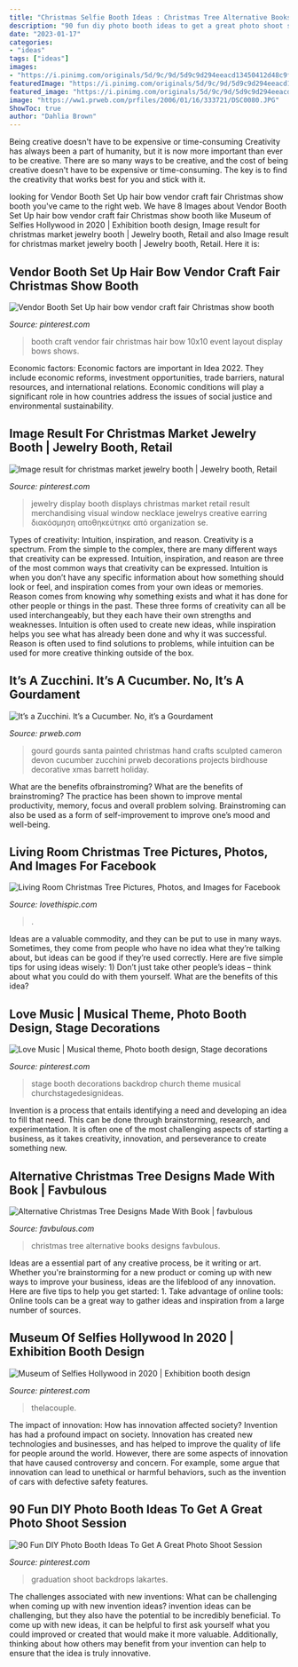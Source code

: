 ```yaml
---
title: "Christmas Selfie Booth Ideas : Christmas Tree Alternative Books Designs Favbulous"
description: "90 fun diy photo booth ideas to get a great photo shoot session"
date: "2023-01-17"
categories:
- "ideas"
tags: ["ideas"]
images:
- "https://i.pinimg.com/originals/5d/9c/9d/5d9c9d294eeacd13450412d48c9fd83d.jpg"
featuredImage: "https://i.pinimg.com/originals/5d/9c/9d/5d9c9d294eeacd13450412d48c9fd83d.jpg"
featured_image: "https://i.pinimg.com/originals/5d/9c/9d/5d9c9d294eeacd13450412d48c9fd83d.jpg"
image: "https://ww1.prweb.com/prfiles/2006/01/16/333721/DSC0080.JPG"
ShowToc: true
author: "Dahlia Brown"
---
```



Being creative doesn't have to be expensive or time-consuming
Creativity has always been a part of humanity, but it is now more important than ever to be creative. There are so many ways to be creative, and the cost of being creative doesn't have to be expensive or time-consuming. The key is to find the creativity that works best for you and stick with it.

	

		
looking for Vendor Booth Set Up hair bow vendor craft fair Christmas show booth you've came to the right web. We have 8 Images about Vendor Booth Set Up hair bow vendor craft fair Christmas show booth like Museum of Selfies Hollywood in 2020 | Exhibition booth design, Image result for christmas market jewelry booth | Jewelry booth, Retail and also Image result for christmas market jewelry booth | Jewelry booth, Retail. Here it is:
		
    
## Vendor Booth Set Up Hair Bow Vendor Craft Fair Christmas Show Booth

<img loading=lazy src="https://i.pinimg.com/736x/21/41/01/214101d793be3e2579d343799b06df61.jpg" onerror="this.onerror=null;this.src='https://tse2.mm.bing.net/th?id=OIP.kxGzoqZFTYaSseNtlvEIcQHaFj&amp;pid=15.1';" alt="Vendor Booth Set Up hair bow vendor craft fair Christmas show booth">

_Source: pinterest.com_

>booth craft vendor fair christmas hair bow 10x10 event layout display bows shows. 

	

Economic factors:
Economic factors are important in Idea 2022. They include economic reforms, investment opportunities, trade barriers, natural resources, and international relations. Economic conditions will play a significant role in how countries address the issues of social justice and environmental sustainability.

    
## Image Result For Christmas Market Jewelry Booth | Jewelry Booth, Retail

<img loading=lazy src="https://i.pinimg.com/originals/84/05/c7/8405c7527220b21854417f0d5aa57bb8.jpg" onerror="this.onerror=null;this.src='https://tse2.mm.bing.net/th?id=OIP.SenCzRy9Vfj4gEYxPq8wiwHaMY&amp;pid=15.1';" alt="Image result for christmas market jewelry booth | Jewelry booth, Retail">

_Source: pinterest.com_

>jewelry display booth displays christmas market retail result merchandising visual window necklace jewelrys creative earring διακόσμηση αποθηκεύτηκε από organization se. 

	

Types of creativity: Intuition, inspiration, and reason.
Creativity is a spectrum. From the simple to the complex, there are many different ways that creativity can be expressed. Intuition, inspiration, and reason are three of the most common ways that creativity can be expressed. Intuition is when you don’t have any specific information about how something should look or feel, and inspiration comes from your own ideas or memories. Reason comes from knowing why something exists and what it has done for other people or things in the past. These three forms of creativity can all be used interchangeably, but they each have their own strengths and weaknesses. Intuition is often used to create new ideas, while inspiration helps you see what has already been done and why it was successful. Reason is often used to find solutions to problems, while intuition can be used for more creative thinking outside of the box.

    
## It’s A Zucchini. It’s A Cucumber. No, It’s A Gourdament

<img loading=lazy src="https://ww1.prweb.com/prfiles/2006/01/16/333721/DSC0080.JPG" onerror="this.onerror=null;this.src='https://tse4.mm.bing.net/th?id=OIP.la2MePW5PCERJND2NyYjvAHaLI&amp;pid=15.1';" alt="It’s a Zucchini. It’s a Cucumber. No, it’s a Gourdament">

_Source: prweb.com_

>gourd gourds santa painted christmas hand crafts sculpted cameron devon cucumber zucchini prweb decorations projects birdhouse decorative xmas barrett holiday. 

	

What are the benefits ofbrainstroming?
What are the benefits of brainstroming? The practice has been shown to improve mental productivity, memory, focus and overall problem solving. Brainstroming can also be used as a form of self-improvement to improve one’s mood and well-being.

    
## Living Room Christmas Tree Pictures, Photos, And Images For Facebook

<img loading=lazy src="http://www.lovethispic.com/uploaded_images/48437-Living-Room-Christmas-Tree.jpg" onerror="this.onerror=null;this.src='https://tse3.mm.bing.net/th?id=OIP.TgU7kvAVqiC-79MLoaL8WgHaE8&amp;pid=15.1';" alt="Living Room Christmas Tree Pictures, Photos, and Images for Facebook">

_Source: lovethispic.com_

>. 

	

Ideas are a valuable commodity, and they can be put to use in many ways. Sometimes, they come from people who have no idea what they’re talking about, but ideas can be good if they’re used correctly. Here are five simple tips for using ideas wisely: 1) Don’t just take other people’s ideas – think about what you could do with them yourself. What are the benefits of this idea?

    
## Love Music | Musical Theme, Photo Booth Design, Stage Decorations

<img loading=lazy src="https://i.pinimg.com/736x/57/f4/ef/57f4ef4e2273f12ca7a0e0058e876d3c--church-stage-backdrop-ideas.jpg" onerror="this.onerror=null;this.src='https://tse1.mm.bing.net/th?id=OIP.UT2bMAuES3g5V032yki95QHaFj&amp;pid=15.1';" alt="Love Music | Musical theme, Photo booth design, Stage decorations">

_Source: pinterest.com_

>stage booth decorations backdrop church theme musical churchstagedesignideas. 

	

Invention is a process that entails identifying a need and developing an idea to fill that need. This can be done through brainstorming, research, and experimentation. It is often one of the most challenging aspects of starting a business, as it takes creativity, innovation, and perseverance to create something new.

    
## Alternative Christmas Tree Designs Made With Book | Favbulous

<img loading=lazy src="http://favbulous.com/wp-content/uploads/2014/12/Alternative-Christmas-tree-ideas-tree-from-books-585x780.jpg" onerror="this.onerror=null;this.src='https://tse1.mm.bing.net/th?id=OIP.gvvZu-LbAk1PF2HRZbBqsgHaJ4&amp;pid=15.1';" alt="Alternative Christmas Tree Designs Made With Book | favbulous">

_Source: favbulous.com_

>christmas tree alternative books designs favbulous. 

	

Ideas are a essential part of any creative process, be it writing or art. Whether you're brainstorming for a new product or coming up with new ways to improve your business, ideas are the lifeblood of any innovation. Here are five tips to help you get started: 1. Take advantage of online tools: Online tools can be a great way to gather ideas and inspiration from a large number of sources.

    
## Museum Of Selfies Hollywood In 2020 | Exhibition Booth Design

<img loading=lazy src="https://i.pinimg.com/736x/9d/ba/8e/9dba8e8ef2b29d69cae6412da547a396.jpg" onerror="this.onerror=null;this.src='https://tse1.mm.bing.net/th?id=OIP.Dgn7SQ25aXwIeg0u1lmaAQHaNK&amp;pid=15.1';" alt="Museum of Selfies Hollywood in 2020 | Exhibition booth design">

_Source: pinterest.com_

>thelacouple. 

	

The impact of innovation: How has innovation affected society?
Invention has had a profound impact on society. Innovation has created new technologies and businesses, and has helped to improve the quality of life for people around the world. However, there are some aspects of innovation that have caused controversy and concern. For example, some argue that innovation can lead to unethical or harmful behaviors, such as the invention of cars with defective safety features.

    
## 90 Fun DIY Photo Booth Ideas To Get A Great Photo Shoot Session

<img loading=lazy src="https://i.pinimg.com/originals/5d/9c/9d/5d9c9d294eeacd13450412d48c9fd83d.jpg" onerror="this.onerror=null;this.src='https://tse2.mm.bing.net/th?id=OIP.E6z7wpbMameJOiiUdvuKPgHaHa&amp;pid=15.1';" alt="90 Fun DIY Photo Booth Ideas To Get A Great Photo Shoot Session">

_Source: pinterest.com_

>graduation shoot backdrops lakartes. 

	

The challenges associated with new inventions: What can be challenging when coming up with new invention ideas?
invention ideas can be challenging, but they also have the potential to be incredibly beneficial. To come up with new ideas, it can be helpful to first ask yourself what you could improved or created that would make it more valuable. Additionally, thinking about how others may benefit from your invention can help to ensure that the idea is truly innovative.

